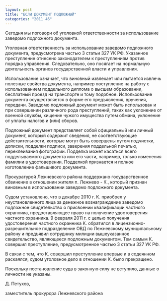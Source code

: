 ```yaml
---
layout: post
title: "ЕСЛИ ДОКУМЕНТ ПОДЛОЖНЫЙ"
categories: "2011 46"
---
```


Сегодня мы поговори об уголовной ответственности за использование заведомо подложного документа.

Уголовная ответственность за  использование заведомо подложного документа, предусмотрена частью 3 статьи 327  УК РФ. Указанное преступление отнесено законодателем к преступлениям против  порядка управления. Следовательно, оно посягает на нормальную деятельность  органов государственной власти и управления.

Использование означает, что  виновный извлекает или пытается извлечь полезные свойства документа, например  поступление на работу с использованием поддельного диплома о высшем  образовании, бесплатный проезд на транспорте и тому подобное. Использование  документа осуществляется в форме его предъявления, вручения, передачи. Заведомо  подложный документ может быть использован и при совершении различного рода  преступлений, таких как уклонение от военной службы, хищение чужого имущества  путем обмана, уклонение от уплаты налогов и (или) сборов.

Подложный документ  представляет собой официальный или личный документ, который содержит сведения,  не соответствующие действительности, которые могут быть совершены путем  подчистки, дописки, подделки подписи, заверения поддельной печатью,  переклеивания фотографии. Подделка может касаться всего подделываемого  документа или его части, например, только изменения фамилии в удостоверении.  Подделкой признается и полное изготовление фальшивого документа.

Прокуратурой Лежневского  района поддержано государственное обвинение в отношении жителя п. Лежнево - К.,  который признан виновным в использовании заведомо подложного документа.

Судом установлено, что в  декабре 2010 г. К. приобрел у неустановленного лица за денежное вознаграждение  заведомо подложное свидетельство о присвоении квалификации частного охранника,  предоставляющее право на получение удостоверения частного охранника. 9 февраля  2011 г. с целью получения удостоверения частного охранника К. обратился в  лицензионно-разрешительное подразделение ОВД по Лежневскому муниципальному  району и предъявил сотруднику милиции вышеуказанное свидетельство, являющееся  подложным документом. Тем самым К. совершил преступление, предусмотренное  частью З статьи 327 УК РФ.

В связи с тем, что К.  совершил преступление впервые и в содеянном раскаялся, судом уголовное дело в  отношении К. было прекращено.

Поскольку постановление суда  в законную силу не вступило, данные о личности не указаны.



Д. Петухов,

заместитель прокурора  Лежневского района


